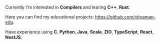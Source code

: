 
Currently I'm interested in **Compilers** and learing **C++**, **Rust**.

Here you can find my educational projects: https://github.com/vityaman-edu.

Have experience using **C**, **Python**, **Java**, **Scala**, **ZIO**, **TypeScript**, **React**, **NestJS**.
